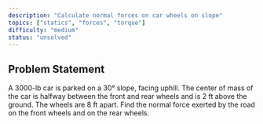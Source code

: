 ```yaml
---
description: "Calculate normal forces on car wheels on slope"
topics: ["statics", "forces", "torque"]
difficulty: "medium"
status: "unsolved"
---
```


## Problem Statement
A 3000-lb car is parked on a 30° slope, facing uphill. The center of mass of the car is halfway between the front and rear wheels and is 2 ft above the ground. The wheels are 8 ft apart. Find the normal force exerted by the road on the front wheels and on the rear wheels.
